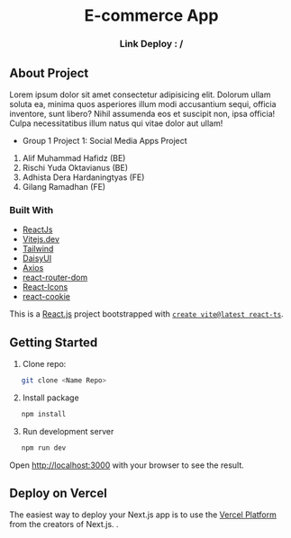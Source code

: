 <h1 align="center">E-commerce App</h1>
<h3 align="center">Link Deploy : /</h3>

## About Project

Lorem ipsum dolor sit amet consectetur adipisicing elit. Dolorum ullam soluta ea, minima quos asperiores illum modi accusantium sequi, officia inventore, sunt libero? Nihil assumenda eos et suscipit non, ipsa officia! Culpa necessitatibus illum natus qui vitae dolor aut ullam!

* Group 1 Project 1: Social Media Apps Project

1. Alif Muhammad Hafidz (BE) 
2. Rischi Yuda Oktavianus (BE) 
3. Adhista Dera Hardaningtyas (FE) 
4. Gilang Ramadhan (FE) 

### Built With

* [ReactJs](https://reactjs.org/)
* [Vitejs.dev](https://vitejs.dev/)
* [Tailwind](https://tailwindcss.com/)
* [DaisyUI](https://daisyui.com/)
* [Axios](https://axios-http.com/)
* [react-router-dom](https://reactrouter.com/)
* [React-Icons](https://react-icons.github.io/)
* [react-cookie](https://www.npmjs.com/package/react-cookie)

This is a [React.js](https://reactjs.org/) project bootstrapped with [`create vite@latest react-ts`](https://vitejs.dev/).

## Getting Started

1. Clone repo:
```sh
   git clone <Name Repo>
   ```
2. Install package
```sh
   npm install
   ```
3. Run development server
```sh
   npm run dev
   ```

Open [http://localhost:3000](http://localhost:3000) with your browser to see the result.

## Deploy on Vercel

The easiest way to deploy your Next.js app is to use the [Vercel Platform](https://vercel.com/new?utm_medium=default-template&filter=next.js&utm_source=create-next-app&utm_campaign=create-next-app-readme) from the creators of Next.js.
.
